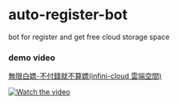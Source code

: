 # auto-register-bot
bot for register and get free cloud storage space

### demo video

[ 無限白嫖-不付錢就不算嫖(infini-cloud 雲端空間) ](https://www.youtube.com/watch?v=yER2stMcz9M&t=2s)

[![Watch the video](https://img.youtube.com/vi/yER2stMcz9M/maxresdefault.jpg)](https://www.youtube.com/watch?v=yER2stMcz9M)
